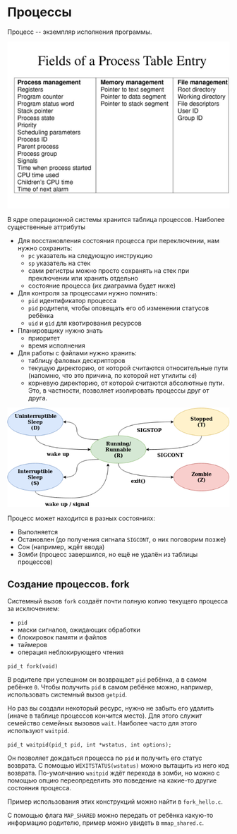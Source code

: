 # Процессы

Процесс -- экземпляр исполнения программы.

![Process attributes](process_attributes.jpg)

В ядре операционной системы хранится таблица процессов. Наиболее существенные аттрибуты

* Для восстановления состояния процесса при переключении, нам нужно сохранить:
    * `pc` указатель на следующую инструкцию
    * `sp` указатель на стек
    * сами регистры можно просто сохранять на стек при преключении или хранить отдельно
    * состояние процесса (их диаграмма будет ниже)
* Для контроля за процессами нужно помнить:
    * `pid` идентификатор процесса
    * `pid` родителя, чтобы оповещать его об изменении статусов ребёнка
    * `uid` и `gid` для квотирования ресурсов
* Планировщику нужно знать
    * приоритет
    * время исполнения
* Для работы с файлами нужно хранить:
    * таблицу фаловых дескрипторов
    * текущую директорию, от которой считаются относительные пути (напомню, что это причина, по которой нет утилиты `cd`)
    * корневую директорию, от которой считаются абсолютные пути. Это, в частности, позволяет изолировать процессы друг от друга.

![Process states](process_states.png)

Процесс может находится в разных состояниях:
* Выполняется
* Остановлен (до получения сигнала `SIGCONT`, о них поговорим позже)
* Сон (например, ждёт ввода)
* Зомби (процесс завершился, но ещё не удалён из таблицы процессов)

## Создание процессов. fork

Системный вызов `fork` создаёт почти полную копию текущего процесса за исключением:

* `pid`
* маски сигналов, ожидающих обработки
* блокировок памяти и файлов
* таймеров
* операция неблокирующего чтения

`pid_t fork(void)`

В родителе при успешном он возвращает `pid` ребёнка, а в самом ребёнке `0`. Чтобы получить `pid` в самом ребёнке можно, например, использовать системный вызов `getpid`.

Но раз вы создали некоторый ресурс, нужно не забыть его удалить (иначе в таблице процессов кончится место). Для этого служит семейство семейных вызовов `wait`. Наиболее часто для этого используют `waitpid`.

`pid_t waitpid(pid_t pid, int *wstatus, int options);`

Он позволяет дождаться процесса по `pid` и получить его статус возврата. С помощью `WEXITSTATUS(wstatus)` можно вытащить из него код возврата. По-умолчанию `waitpid` ждёт перехода в зомби, но можно с помощью опцию переопределить это поведение на какие-то другие состояния процесса.

Пример использования этих конструкций можно найти в `fork_hello.c`.

С помощью флага `MAP_SHARED` можно передать от ребёнка какую-то информацию родителю, пример можно увидеть в `mmap_shared.c`.